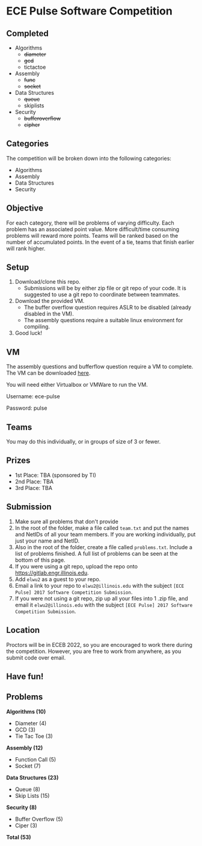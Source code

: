 # ECE Pulse Software Competition

## Completed
  * Algorithms
    * ~~diameter~~
    * ~~gcd~~
    * tictactoe
  * Assembly
    * ~~func~~
    * ~~socket~~
  * Data Structures
    * ~~queue~~
    * skiplists
  * Security
    * ~~bufferoverflow~~
    * ~~cipher~~

## Categories

The competition will be broken down into the following categories: 

  * Algorithms
  * Assembly
  * Data Structures
  * Security

## Objective

For each category, there will be problems of varying difficulty. Each problem has an associated point value. More difficult/time consuming problems will reward more points.
Teams will be ranked based on the number of accumulated points. In the event of a tie, teams that finish earlier will rank higher.

## Setup
1. Download/clone this repo.
    - Submissions will be by either zip file or git repo of your code. It is suggested to use a git repo to coordinate between teammates.
2. Download the provided VM.
    - The buffer overflow question requires ASLR to be disabled (already disabled in the VM).
    - The assembly questions require a suitable linux environment for compiling.
3. Good luck!

## VM

The assembly questions and bufferflow question require a VM to complete. The VM can be downloaded [here](https://uofi.box.com/v/pulse-vm).

You will need either Virtualbox or VMWare to run the VM.

Username: ece-pulse

Password: pulse

## Teams

You may do this individually, or in groups of size of 3 or fewer.

## Prizes

* 1st Place: TBA (sponsored by TI)
* 2nd Place: TBA
* 3rd Place: TBA

## Submission

  1. Make sure all problems that don't provide 
  2. In the root of the folder, make a file called `team.txt` and put the names and NetIDs of all your team members. If you are working individually, put just your name and NetID. 
  3. Also in the root of the folder, create a file called `problems.txt`. Include a list of problems finished. A full list of problems can be seen at the bottom of this page.
  4. If you were using a git repo, upload the repo onto https://gitlab.engr.illinois.edu.
  5. Add `elwu2` as a guest to your repo.
  6. Email a link to your repo to `elwu2@illinois.edu` with the subject `[ECE Pulse] 2017 Software Competition Submission`.
  7. If you were not using a git repo, zip up all your files into 1 .zip file, and email it `elwu2@illinois.edu` with the subject `[ECE Pulse] 2017 Software Competition Submission`. 

## Location

Proctors will be in ECEB 2022, so you are encouraged to work there during the competition. However, you are free to work from anywhere, as you submit code over email. 

## Have fun!

## Problems
**Algorithms (10)**
* Diameter (4)
* GCD (3)
* Tie Tac Toe (3)

**Assembly (12)**
* Function Call (5)
* Socket (7)

**Data Structures (23)**
* Queue (8)
* Skip Lists (15)

**Security (8)**
* Buffer Overflow (5)
* Ciper (3)

**Total (53)**